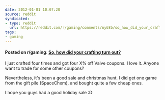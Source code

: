 ```yaml
---
date: 2012-01-01 10:07:28
source: reddit
syndicated:
- type: reddit
  url: https://reddit.com/r/gaming/comments/ny68b/so_how_did_your_crafting_turn_out/
tags:
- gaming
---
```


#### Posted on r/gaming: [So, how did your crafting turn out?](https://reddit.com/r/gaming/comments/ny68b/so_how_did_your_crafting_turn_out/)

I just crafted four times and got four X% off Valve coupons. I love it. Anyone want to trade for some other coupons?

Nevertheless, it's been a good sale and christmas hunt. I did get one game from the gift pile (SpaceChem), and bought quite a few cheap ones. 

I hope you guys had a good holiday sale :D